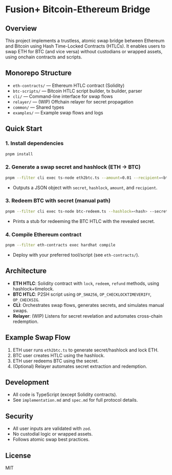 # Fusion+ Bitcoin-Ethereum Bridge

## Overview

This project implements a trustless, atomic swap bridge between Ethereum and Bitcoin using Hash Time-Locked Contracts (HTLCs). It enables users to swap ETH for BTC (and vice versa) without custodians or wrapped assets, using onchain contracts and scripts.

## Monorepo Structure

- `eth-contracts/` — Ethereum HTLC contract (Solidity)
- `btc-scripts/` — Bitcoin HTLC script builder, tx builder, parser
- `cli/` — Command-line interface for swap flows
- `relayer/` — (WIP) Offchain relayer for secret propagation
- `common/` — Shared types
- `examples/` — Example swap flows and logs

## Quick Start

### 1. Install dependencies
```sh
pnpm install
```

### 2. Generate a swap secret and hashlock (ETH → BTC)
```sh
pnpm --filter cli exec ts-node eth2btc.ts --amount=0.01 --recipient=<btc-address-or-pubkey>
```
- Outputs a JSON object with `secret`, `hashlock`, `amount`, and `recipient`.

### 3. Redeem BTC with secret (manual path)
```sh
pnpm --filter cli exec ts-node btc-redeem.ts --hashlock=<hash> --secret=<preimage>
```
- Prints a stub for redeeming the BTC HTLC with the revealed secret.

### 4. Compile Ethereum contract
```sh
pnpm --filter eth-contracts exec hardhat compile
```
- Deploy with your preferred tool/script (see `eth-contracts/`).

## Architecture

- **ETH HTLC**: Solidity contract with `lock`, `redeem`, `refund` methods, using hashlock+timelock.
- **BTC HTLC**: P2SH script using `OP_SHA256`, `OP_CHECKLOCKTIMEVERIFY`, `OP_CHECKSIG`.
- **CLI**: Orchestrates swap flows, generates secrets, and simulates manual swaps.
- **Relayer**: (WIP) Listens for secret revelation and automates cross-chain redemption.

## Example Swap Flow

1. ETH user runs `eth2btc.ts` to generate secret/hashlock and lock ETH.
2. BTC user creates HTLC using the hashlock.
3. ETH user redeems BTC using the secret.
4. (Optional) Relayer automates secret extraction and redemption.

## Development
- All code is TypeScript (except Solidity contracts).
- See `implementation.md` and `spec.md` for full protocol details.

## Security
- All user inputs are validated with `zod`.
- No custodial logic or wrapped assets.
- Follows atomic swap best practices.

## License
MIT 